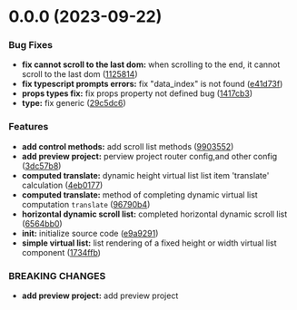 # 0.0.0 (2023-09-22)


### Bug Fixes

* **fix cannot scroll to the last dom:** when scrolling to the end, it cannot scroll to the last dom ([1125814](https://github.com/yeminxuan/vue-final-virtual-list/commit/11258148898b8c4618a49ec4e59807c5aeda5216))
* **fix typescript prompts errors:** fix "data_index" is not found ([e41d73f](https://github.com/yeminxuan/vue-final-virtual-list/commit/e41d73f6715dc2a92d84329efd68f0166e6b9ab2))
* **props types fix:** fix props property not defined bug ([1417cb3](https://github.com/yeminxuan/vue-final-virtual-list/commit/1417cb3f271919582fa66a355ac0b320dac5578f))
* **type:** fix generic ([29c5dc6](https://github.com/yeminxuan/vue-final-virtual-list/commit/29c5dc6d15db63c23b6cddbb6b2ece412268675b))


### Features

* **add control methods:** add scroll list methods ([9903552](https://github.com/yeminxuan/vue-final-virtual-list/commit/9903552ef88ad746c2ffc0ba418e246e5a384b64))
* **add preview project:** perview project router config,and other config ([3dc57b8](https://github.com/yeminxuan/vue-final-virtual-list/commit/3dc57b81102ed78e84f2432f8aafc44870ffeb66))
* **computed translate:** dynamic height virtual list list item 'translate' calculation ([4eb0177](https://github.com/yeminxuan/vue-final-virtual-list/commit/4eb0177060d69810efdac70e6a463aadcb7e8d10))
* **computed translate:** method of completing dynamic virtual list computation `translate` ([96790b4](https://github.com/yeminxuan/vue-final-virtual-list/commit/96790b48ee049accf0cc638069da6b5d6a0de623))
* **horizontal dynamic scroll list:** completed horizontal dynamic scroll list ([6564bb0](https://github.com/yeminxuan/vue-final-virtual-list/commit/6564bb05fdd1124f357e0755a60815f3262f6530))
* **init:** initialize source code ([e9a9291](https://github.com/yeminxuan/vue-final-virtual-list/commit/e9a92915ed0982dd3febd80bc9d78412583342b5))
* **simple virtual list:** list rendering of a fixed height or width virtual list component ([1734ffb](https://github.com/yeminxuan/vue-final-virtual-list/commit/1734ffb7b050d6fb08dfdf73557c54c2127c575d))


### BREAKING CHANGES

* **add preview project:** add preview project




